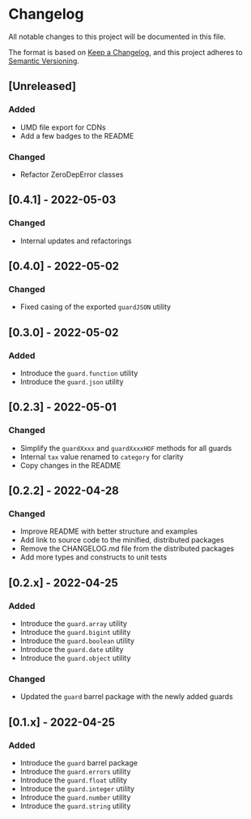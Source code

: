 # Changelog

All notable changes to this project will be documented in this file.

The format is based on [Keep a Changelog](https://keepachangelog.com/en/1.0.0/), and this project adheres to [Semantic Versioning](https://semver.org/spec/v2.0.0.html).

## [Unreleased]

### Added

- UMD file export for CDNs
- Add a few badges to the README

### Changed

- Refactor ZeroDepError classes

## [0.4.1] - 2022-05-03

### Changed

- Internal updates and refactorings

## [0.4.0] - 2022-05-02

### Changed

- Fixed casing of the exported `guardJSON` utility

## [0.3.0] - 2022-05-02

### Added

- Introduce the `guard.function` utility
- Introduce the `guard.json` utility

## [0.2.3] - 2022-05-01

### Changed

- Simplify the `guardXxxx` and `guardXxxxHOF` methods for all guards
- Internal `tax` value renamed to `category` for clarity
- Copy changes in the README

## [0.2.2] - 2022-04-28

### Changed

- Improve README with better structure and examples
- Add link to source code to the minified, distributed packages
- Remove the CHANGELOG.md file from the distributed packages
- Add more types and constructs to unit tests

## [0.2.x] - 2022-04-25

### Added

- Introduce the `guard.array` utility
- Introduce the `guard.bigint` utility
- Introduce the `guard.boolean` utility
- Introduce the `guard.date` utility
- Introduce the `guard.object` utility

### Changed

- Updated the `guard` barrel package with the newly added guards

## [0.1.x] - 2022-04-25

### Added

- Introduce the `guard` barrel package
- Introduce the `guard.errors` utility
- Introduce the `guard.float` utility
- Introduce the `guard.integer` utility
- Introduce the `guard.number` utility
- Introduce the `guard.string` utility
